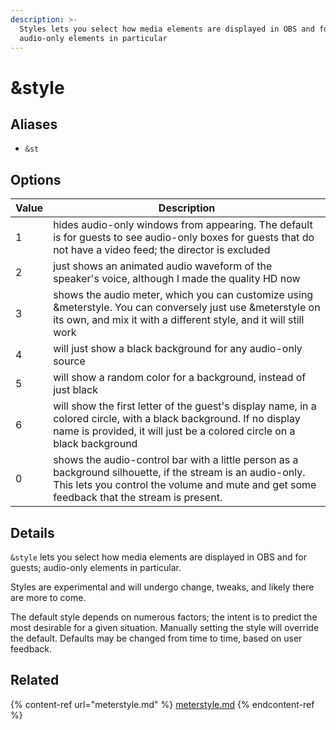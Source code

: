 ```yaml
---
description: >-
  Styles lets you select how media elements are displayed in OBS and for guests;
  audio-only elements in particular
---
```


# \&style

## Aliases

* `&st`

## Options

| Value | Description                                                                                                                                                                                              |
| ----- | -------------------------------------------------------------------------------------------------------------------------------------------------------------------------------------------------------- |
| 1     | hides audio-only windows from appearing. The default is for guests to see audio-only boxes for guests that do not have a video feed; the director is excluded                                            |
| 2     | just shows an animated audio waveform of the speaker's voice, although I made the quality HD now                                                                                                         |
| 3     | shows the audio meter, which you can customize using \&meterstyle. You can conversely just use \&meterstyle on its own, and mix it with a different style, and it will still work                        |
| 4     | will just show a black background for any audio-only source                                                                                                                                              |
| 5     | will show a random color for a background, instead of just black                                                                                                                                         |
| 6     | will show the first letter of the guest's display name, in a colored circle, with a black background. If no display name is provided, it will just be a colored circle on a black background             |
| 0     | shows the audio-control bar with a little person as a background silhouette, if the stream is an audio-only. This lets you control the volume and mute and get some feedback that the stream is present. |

## Details

`&style` lets you select how media elements are displayed in OBS and for guests; audio-only elements in particular.

Styles are experimental and will undergo change, tweaks, and likely there are more to come.

The default style depends on numerous factors; the intent is to predict the most desirable for a given situation. Manually setting the style will override the default. Defaults may be changed from time to time, based on user feedback.

## Related

{% content-ref url="meterstyle.md" %}
[meterstyle.md](meterstyle.md)
{% endcontent-ref %}
